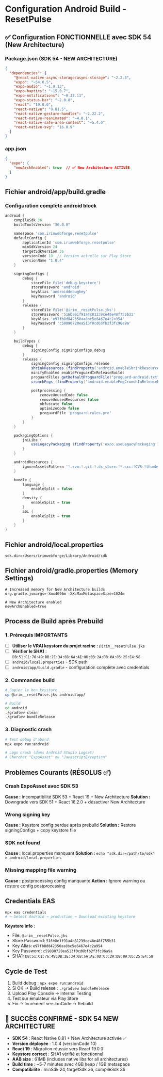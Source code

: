 # Configuration Android Build - ResetPulse

## ✅ Configuration FONCTIONNELLE avec SDK 54 (New Architecture)

### Package.json (SDK 54 - NEW ARCHITECTURE)
```json
{
  "dependencies": {
    "@react-native-async-storage/async-storage": "~2.2.3",
    "expo": "~54.0.5",
    "expo-audio": "~1.0.13",
    "expo-haptics": "~15.0.7",
    "expo-notifications": "~0.32.11",
    "expo-status-bar": "~2.0.8",
    "react": "19.0.0",
    "react-native": "0.81.5",
    "react-native-gesture-handler": "~2.22.2",
    "react-native-reanimated": "~4.0.1",
    "react-native-safe-area-context": "~5.4.0",
    "react-native-svg": "16.0.9"
  }
}
```

### app.json
```json
{
  "expo": {
    "newArchEnabled": true  // ✅ New Architecture ACTIVÉE
  }
}
```

## Fichier android/app/build.gradle

### Configuration complète android block

```gradle
android {
    compileSdk 36
    buildToolsVersion "36.0.0"

    namespace 'com.irimwebforge.resetpulse'
    defaultConfig {
        applicationId 'com.irimwebforge.resetpulse'
        minSdkVersion 24
        targetSdkVersion 36
        versionCode 10  // Version actuelle sur Play Store
        versionName "1.0.4"
    }

    signingConfigs {
        debug {
            storeFile file('debug.keystore')
            storePassword 'android'
            keyAlias 'androiddebugkey'
            keyPassword 'android'
        }
        release {
            storeFile file('@irim__resetPulse.jks')
            storePassword '516b8e1f91a4c81239ce48e48f755b31'
            keyAlias 'e97fb8d842350aa8bc5e6467e4c2a954'
            keyPassword 'c59090720ea513f0cd6bfb2f3fc96a9a'
        }
    }

    buildTypes {
        debug {
            signingConfig signingConfigs.debug
        }
        release {
            signingConfig signingConfigs.release
            shrinkResources (findProperty('android.enableShrinkResourcesInReleaseBuilds')?.toBoolean() ?: false)
            minifyEnabled enableProguardInReleaseBuilds
            proguardFiles getDefaultProguardFile("proguard-android.txt"), "proguard-rules.pro"
            crunchPngs (findProperty('android.enablePngCrunchInReleaseBuilds')?.toBoolean() ?: true)

            postprocessing {
                removeUnusedCode false
                removeUnusedResources false
                obfuscate false
                optimizeCode false
                proguardFile 'proguard-rules.pro'
            }
        }
    }

    packagingOptions {
        jniLibs {
            useLegacyPackaging (findProperty('expo.useLegacyPackaging')?.toBoolean() ?: false)
        }
    }

    androidResources {
        ignoreAssetsPattern '!.svn:!.git:!.ds_store:!*.scc:!CVS:!thumbs.db:!picasa.ini:!*~'
    }

    bundle {
        language {
            enableSplit = false
        }
        density {
            enableSplit = true
        }
        abi {
            enableSplit = true
        }
    }
}
```

## Fichier android/local.properties

```
sdk.dir=/Users/irimwebforge/Library/Android/sdk
```

## Fichier android/gradle.properties (Memory Settings)

```properties
# Increased memory for New Architecture builds
org.gradle.jvmargs=-Xmx4096m -XX:MaxMetaspaceSize=1024m

# New Architecture enabled
newArchEnabled=true
```

## Process de Build après Prebuild

### 1. Prérequis IMPORTANTS
- [ ] **Utiliser le VRAI keystore du projet racine** : `@irim__resetPulse.jks`
- [ ] **Vérifier le SHA1** : `DB:51:C1:76:49:DB:2E:34:0B:6A:AE:0D:03:2A:DB:0A:05:25:E4:58`
- [ ] `android/local.properties` - SDK path
- [ ] `android/app/build.gradle` - configuration complète avec credentials

### 2. Commandes build
```bash
# Copier le bon keystore
cp @irim__resetPulse.jks android/app/

# Build
cd android
./gradlew clean
./gradlew bundleRelease
```

### 3. Diagnostic crash
```bash
# Test debug d'abord
npx expo run:android

# Logs crash (dans Android Studio Logcat)
# Chercher "ExpoAsset" ou "JavascriptException"
```

## Problèmes Courants (RÉSOLUS ✅)

### Crash ExpoAsset avec SDK 53
**Cause :** Incompatibilité SDK 53 + React 19 + New Architecture
**Solution :** Downgrade vers SDK 51 + React 18.2.0 + désactiver New Architecture

### Wrong signing key
**Cause :** Keystore config perdue après prebuild
**Solution :** Restore signingConfigs + copy keystore file

### SDK not found
**Cause :** local.properties manquant
**Solution :** `echo "sdk.dir=/path/to/sdk" > android/local.properties`

### Missing mapping file warning
**Cause :** postprocessing config manquante
**Action :** Ignore warning ou restore config postprocessing

## Credentials EAS
```bash
npx eas credentials
# → Select Android → production → Download existing keystore
```

**Keystore info :**
- File: `@irim__resetPulse.jks`
- Store Password: `516b8e1f91a4c81239ce48e48f755b31`
- Key Alias: `e97fb8d842350aa8bc5e6467e4c2a954`
- Key Password: `c59090720ea513f0cd6bfb2f3fc96a9a`
- SHA1: `DB:51:C1:76:49:DB:2E:34:0B:6A:AE:0D:03:2A:DB:0A:05:25:E4:58`

## Cycle de Test
1. Build debug : `npx expo run:android`
2. Si OK → Build release : `./gradlew bundleRelease`
3. Upload Play Console → Internal Testing
4. Test sur émulateur via Play Store
5. Fix → Incrément versionCode → Rebuild

## 🎉 SUCCÈS CONFIRMÉ - SDK 54 NEW ARCHITECTURE
- **SDK 54** : React Native 0.81 + New Architecture activée ✅
- **Version déployée** : 1.0.4 (versionCode 10)
- **React 19** : Migration réussie vers React 19.0.0
- **Keystore correct** : SHA1 vérifié et fonctionnel
- **AAB size** : 61MB (includes native libs for all architectures)
- **Build time** : ~5-7 minutes avec 4GB heap / 1GB metaspace
- **Compatibilité** : minSdk 24, targetSdk 36, compileSdk 36